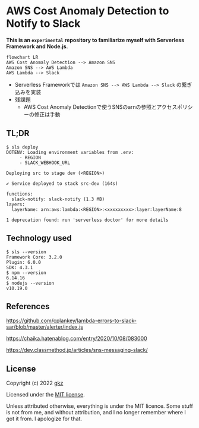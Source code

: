 # AWS Cost Anomaly Detection to Notify to Slack

**This is an `experimental` repository to familiarize myself with Serverless Framework and Node.js**.

```mermaid
flowchart LR
AWS Cost Anomaly Detection --> Amazon SNS
Amazon SNS --> AWS Lambda
AWS Lambda --> Slack
```
- Serverless Frameworkでは `Amazon SNS --> AWS Lambda --> Slack` の繋ぎ込みを実装
- 残課題
  - AWS Cost Anomaly Detectionで使うSNSのarnの参照とアクセスポリシーの修正は手動

## TL;DR

```
$ sls deploy
DOTENV: Loading environment variables from .env:
	 - REGION
	 - SLACK_WEBHOOK_URL

Deploying src to stage dev (<REGION>)

✔ Service deployed to stack src-dev (164s)

functions:
  slack-notify: slack-notify (1.3 MB)
layers:
  layerName: arn:aws:lambda:<REGION>:<xxxxxxxxx>:layer:layerName:8

1 deprecation found: run 'serverless doctor' for more details
```


## Technology used

```
$ sls --version
Framework Core: 3.2.0
Plugin: 6.0.0
SDK: 4.3.1
$ npm --version
6.14.16
$ nodejs --version
v10.19.0
```

## References

https://github.com/cplankey/lambda-errors-to-slack-sar/blob/master/alerter/index.js

https://chaika.hatenablog.com/entry/2020/10/08/083000

https://dev.classmethod.jp/articles/sns-messaging-slack/

## License
Copyright (c) 2022 [gkz](https://gkz.mit-license.org/2022)

Licensed under the [MIT license](LICENSE).

Unless attributed otherwise, everything is under the MIT licence. Some stuff is not from me, and without attribution, and I no longer remember where I got it from. I apologize for that.